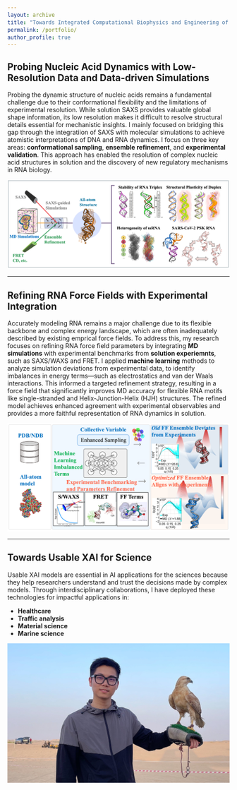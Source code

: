 ```yaml
---
layout: archive
title: "Towards Integrated Computational Biophysics and Engineering of Biomolecules"
permalink: /portfolio/
author_profile: true
---
```


## Probing Nucleic Acid Dynamics with Low-Resolution Data and Data-driven Simulations

Probing the dynamic structure of nucleic acids remains a fundamental challenge due to their conformational flexibility and the limitations of experimental resolution. While solution SAXS provides valuable global shape information, its low resolution makes it difficult to resolve structural details essential for mechanistic insights. I mainly focused on bridging this gap through the integratiion of SAXS with molecular simulations to achieve atomistic interpretations of DNA and RNA dynamics. I focus on three key areas: **conformational sampling**, **ensemble refinement**, and **experimental validation**. This approach has enabled the resolution of complex nucleic acid structures in solution and the discovery of new regulatory mechanisms in RNA biology.

<div align="center">
  <img src="/images/framework1.png" width="900">
</div>

---

## Refining RNA Force Fields with Experimental Integration

Accurately modeling RNA remains a major challenge due to its flexible backbone and complex energy landscape, which are often inadequately described by existing emprical force fields. To address this, my research focuses on refining RNA force field parameters by integrating **MD simulations** with experimental benchmarks from **solution experiemnts**, such as SAXS/WAXS and FRET. I applied **machine learning** methods to analyze simulation deviations from experimental data, to identify imbalances in energy terms—such as electrostatics and van der Waals interactions. This informed a targeted refinement strategy, resulting in a force field that significantly improves MD accuracy for flexible RNA motifs like single-stranded and Helix-Junction-Helix (HJH) structures. The refined model achieves enhanced agreement with experimental observables and provides a more faithful representation of RNA dynamics in solution.

<div align="center">
  <img src="/images/framework2.png" width="700">
</div>

---

## Towards Usable XAI for Science

Usable XAI models are essential in AI applications for the sciences because they help researchers understand and trust the decisions made by complex models. Through interdisciplinary collaborations, I have deployed these technologies for impactful applications in:

- **Healthcare**
- **Traffic analysis**
- **Material science**
- **Marine science**

<div align="center">
  <img src="/images/profile.jpg" width="600">
</div>
